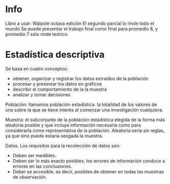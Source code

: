 # Info
Libro a usar: Walpole octava edición
El segundo parcial lo rinde todo el mundo
Se puede presentar el trabajo final como final para promedio 8, y promedio 7 sólo rinde teórico.

# Estadística descriptiva
Se basa en cuatro conceptos: 
- obtener, organizar y registrar los datos extraídos de la población
- procesar y presentar los datos en gráficos
- describir el comportamiento de la la muestra
- analizar y tomar decisiones

Población: llamamos población estadística. la totalidad de los valores de una sobre la que se tiene interés al comenzar una investigación cualquiera.

Muestra: el subconjunto de la población estadística elegida de la forma más aleatoria posible y que incluya información necesaria como para considerarla como representativa de la población.
Aleatoria sería sin reglas, ya que sino puede estaría sesgada la muestra.

Datos. Los requisitos para la recolección de datos son:
- Deben ser medibles.
- Deben ser lo más exacto posibles, los errores de información conduce a errores en las conclusiones.
- Deber se accesible, es decir, posibles de obtener en todas las muestras de observación.
